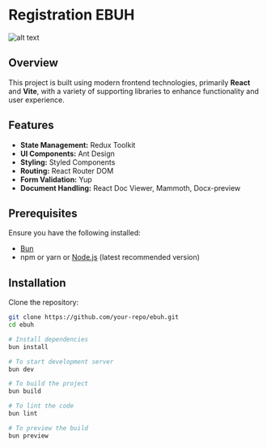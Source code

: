 # Registration EBUH

![alt text](https://i.ibb.co/FBz803t/logo.png)

## Overview

This project is built using modern frontend technologies, primarily **React** and **Vite**, with a variety of supporting libraries to enhance functionality and user experience.

## Features

- **State Management:** Redux Toolkit
- **UI Components:** Ant Design
- **Styling:** Styled Components
- **Routing:** React Router DOM
- **Form Validation:** Yup
- **Document Handling:** React Doc Viewer, Mammoth, Docx-preview

## Prerequisites

Ensure you have the following installed:

- [Bun](https://bun.sh/)
- npm or yarn or [Node.js](https://nodejs.org/) (latest recommended version)

## Installation

Clone the repository:

```bash
git clone https://github.com/your-repo/ebuh.git
cd ebuh

# Install dependencies
bun install

# To start development server
bun dev

# To build the project
bun build

# To lint the code
bun lint

# To preview the build
bun preview
